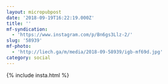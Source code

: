 ```yaml
---
layout: micropubpost
date: '2018-09-19T16:22:19.000Z'
title: ''
mf-syndication:
  - 'https://www.instagram.com/p/Bn6gs3Llz-2/'
slug: '58939'
mf-photo:
  - 'http://liech.ga/m/media/2018-09-58939/igb-mf69d.jpg'
category: social
---
```

{% include insta.html %}

